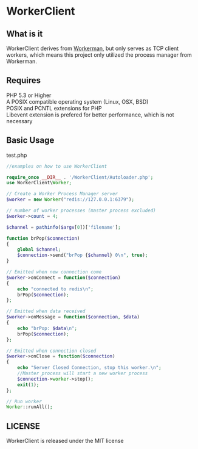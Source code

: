 # WorkerClient

## What is it
WorkerClient derives from [Workerman](https://github.com/walkor/Workerman), but only serves as TCP client workers, which means this project only utilized the process manager from Workerman.

## Requires

PHP 5.3 or Higher  
A POSIX compatible operating system (Linux, OSX, BSD)  
POSIX and PCNTL extensions for PHP  
Libevent extension is prefered for better performance, which is not necessary

## Basic Usage

test.php
```php
//examples on how to use WorkerClient

require_once __DIR__ . '/WorkerClient/Autoloader.php';
use WorkerClient\Worker;

// Create a Worker Process Manager server
$worker = new Worker("redis://127.0.0.1:6379");

// number of worker processes (master process excluded)
$worker->count = 4;

$channel = pathinfo($argv[0])['filename'];

function brPop($connection)
{
    global $channel;
    $connection->send("brPop {$channel} 0\n", true);
}

// Emitted when new connection come
$worker->onConnect = function($connection)
{
    echo "connected to redis\n";
    brPop($connection);
};

// Emitted when data received
$worker->onMessage = function($connection, $data)
{
    echo "brPop: $data\n";
    brPop($connection);
};

// Emitted when connection closed
$worker->onClose = function($connection)
{
    echo "Server Closed Connection, stop this worker.\n";
    //Master process will start a new worker process
    $connection->worker->stop(); 
    exit(1);
};

// Run worker
Worker::runAll();
```

## LICENSE

WorkerClient is released under the MIT license
